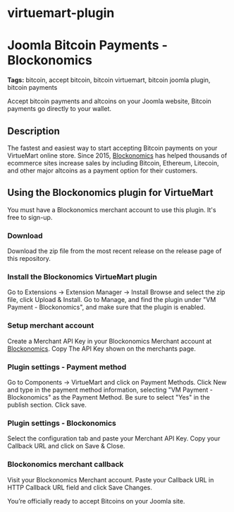 # virtuemart-plugin

# Joomla Bitcoin Payments - Blockonomics #
**Tags:** bitcoin, accept bitcoin, bitcoin virtuemart, bitcoin joomla plugin, bitcoin payments

Accept bitcoin payments and altcoins on your Joomla website, Bitcoin payments go directly to your wallet.

## Description ##

The fastest and easiest way to start accepting Bitcoin payments on your VirtueMart online store. Since 2015, [Blockonomics](https://www.blockonomics.co/merchants?utm_source=joomla) has helped thousands of ecommerce sites increase sales by including Bitcoin, Ethereum, Litecoin, and other major altcoins as a payment option for their customers.

## Using the Blockonomics plugin for VirtueMart ##
You must have a Blockonomics merchant account to use this plugin. It's free to sign-up.

### Download ###

Download the zip file from the most recent release on the release page of this repository.

### Install the Blockonomics VirtueMart plugin ###

Go to Extensions -> Extension Manager -> Install
Browse and select the zip file, click Upload & Install.
Go to Manage, and find the plugin under "VM Payment - Blockonomics", and make sure that the plugin is enabled.

### Setup merchant account ###

Create a Merchant API Key in your Blockonomics Merchant account at [Blockonomics](https://www.blockonomics.co/merchants?utm_source=joomla).
Copy The API Key shown on the merchants page.

### Plugin settings - Payment method ###

Go to Components -> VirtueMart and click on Payment Methods.
Click New and type in the payment method information, selecting "VM Payment - Blockonomics" as the Payment Method. Be sure to select "Yes" in the publish section. 
Click save.

### Plugin settings - Blockonomics ###

Select the configuration tab and paste your Merchant API Key.
Copy your Callback URL and click on Save & Close. 

### Blockonomics merchant callback ###

Visit your Blockonomics Merchant account.
Paste your Callback URL in HTTP Callback URL field and click Save Changes.


You’re officially ready to accept Bitcoins on your Joomla site.
